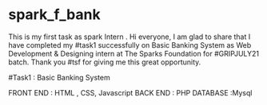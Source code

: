 # spark_f_bank
This is my first task as spark Intern .
Hi everyone, I am glad to share that I have completed my #task1 successfully on Basic Banking System as Web Development & Designing intern at The Sparks Foundation for #GRIPJULY21 batch.
Thank you #tsf for giving me this great opportunity.

#Task1 : Basic Banking System

FRONT END : HTML , CSS, Javascript
BACK END : PHP
DATABASE :Mysql
